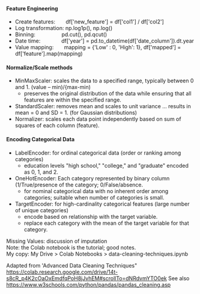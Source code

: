#### Feature Engineering
- Create features:  df['new_feature'] = df['col1'] / df['col2']  
- Log transformation: np.log1p(), np.log()  
- Binning:     pd.cut(), pd.qcut()  
- Date time:    df['year'] = pd.to_datetime(df['date_column']).dt.year  
- Value mapping:  mapping = {'Low' : 0, 'High': 1}, df['mapped'] = df['feature'].map(mapping)

#### Normalize/Scale methods
- MinMaxScaler: scales the data to a specified range, typically between 0 and 1. (value – min)/{max-min)
  - preserves the original distribution of the data while ensuring that all features are within the specified range.
- StandardScaler:  removes mean and scales to unit variance … results in mean = 0 and SD = 1. (for Gaussian distributions)    
- Normalizer: scales each data point independently based on sum of squares of each column (feature).

#### Encoding Categorical Data
- LabelEncoder: for ordinal categorical data (order or ranking among categories)
  - education levels "high school," "college," and "graduate" encoded as 0, 1, and 2.
- OneHotEncoder: Each category represented by binary column (1/True/presence of the category; 0/False/absence.
  - for nominal categorical data with no inherent order among categories; suitable when number of categories is small.
- TargetEncoder: for high-cardinality categorical features (large number of unique categories)
  - encode based on relationship with the target variable.
  - replace each category with the mean of the target variable for that category. 

Missing Values: discussion of imputation  
Note: the Colab notebook is the tutorial; good notes.  
My copy: My Drive > Colab Notebooks > data-cleaning-techniques.ipynb

Adapted from 'Advanced Data Cleaning Techniques"
https://colab.research.google.com/drive/14t-s8cR_p4K2cOaOxEmdfqPoH8jJvhEM#scrollTo=dNRdvmYTO0ek
See also https://www.w3schools.com/python/pandas/pandas_cleaning.asp
